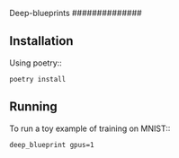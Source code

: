 Deep-blueprints
##############

Installation
------------

Using poetry::

    poetry install


Running
-------

To run a toy example of training on MNIST::

    deep_blueprint gpus=1

